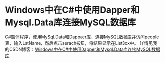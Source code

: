 # Windows中在C#中使用Dapper和Mysql.Data库连接MySQL数据库
C#窗体程序，使用MySql.Data和Dappaer库，连接MySQL数据库并访问people表，输入LstName，然后点击serach按钮，将结果显示在ListBox中。
详情见我的CSDN博客：[Windows中在C#中使用Dapper和Mysql.Data库连接MySQL数据库](https://ccf19881030.blog.csdn.net/article/details/136581740?spm=1001.2014.3001.5502)
